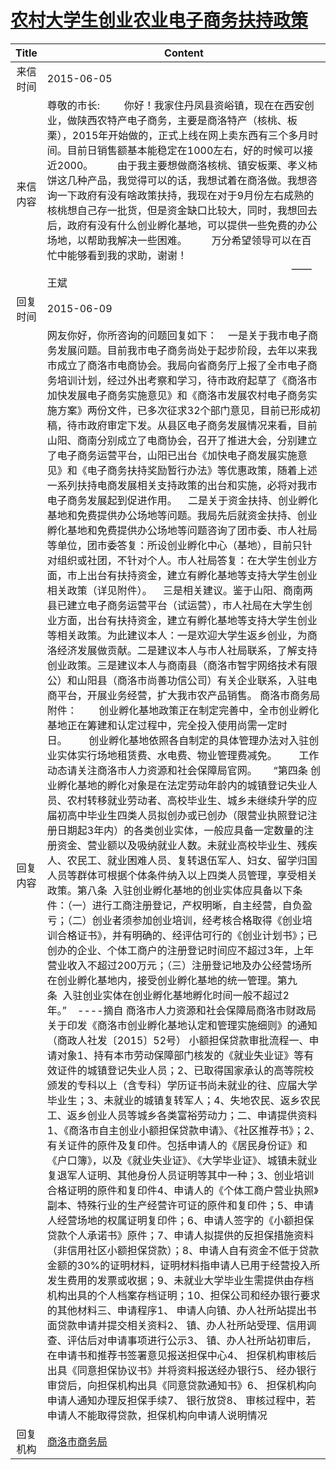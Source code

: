 # [农村大学生创业农业电子商务扶持政策](http://www.shangluo.gov.cn/zmhd/ldxxxx.jsp?urltype=leadermail.LeaderMailContentUrl&wbtreeid=1112&leadermailid=3164)

| Title |                                                                                                                                                                                                                                                                                                                                                                                                                                                                                                                                                                                                                                                                                                                                                                                                                                                                                                                                                                                                                                                Content                                                                                                                                                                                                                                                                                                                                                                                                                                                                                                                                                                                                                                                                                                                                                                                                                                                                                                                                                                                                                                                 |
|:-----:|--------------------------------------------------------------------------------------------------------------------------------------------------------------------------------------------------------------------------------------------------------------------------------------------------------------------------------------------------------------------------------------------------------------------------------------------------------------------------------------------------------------------------------------------------------------------------------------------------------------------------------------------------------------------------------------------------------------------------------------------------------------------------------------------------------------------------------------------------------------------------------------------------------------------------------------------------------------------------------------------------------------------------------------------------------------------------------------------------------------------------------------------------------------------------------------------------------------------------------------------------------------------------------------------------------------------------------------------------------------------------------------------------------------------------------------------------------------------------------------------------------------------------------------------------------------------------------------------------------------------------------------------------------------------------------------------------------------------------------------------------------------------------------------------------------------------------------------------------------------------------------------------------------------------------------------------------------------------------------------------------------------------------------------------------------------------------------------------------------|
| 来信时间  | 2015-06-05                                                                                                                                                                                                                                                                                                                                                                                                                                                                                                                                                                                                                                                                                                                                                                                                                                                                                                                                                                                                                                                                                                                                                                                                                                                                                                                                                                                                                                                                                                                                                                                                                                                                                                                                                                                                                                                                                                                                                                                                                                                                                             |
| 来信内容  | 尊敬的市长:         你好！我家住丹凤县资峪镇，现在在西安创业，做陕西农特产电子商务，主要是商洛特产（核桃、板栗），2015年开始做的，正式上线在网上卖东西有三个多月时间。目前日销售额基本能稳定在1000左右，好的时候可以接近2000。         由于我主要想做商洛核桃、镇安板栗、孝义柿饼这几种产品，我觉得可以的话，我想试着在商洛做。我想咨询一下政府有没有啥政策扶持，我现在对于9月份左右成熟的核桃想自己存一批货，但是资金缺口比较大，同时，我想回去后，政府有没有什么创业孵化基地，可以提供一些免费的办公场地，以帮助我解决一些困难。         万分希望领导可以在百忙中能够看到我的求助，谢谢！                                                                                            ——王斌                                                                                                                                                                                                                                                                                                                                                                                                                                                                                                                                                                                                                                                                                                                                                                                                                                                                                                                                                                                                                                                                                                                                                                                                                                                                                                                                                                                                                                                                                                                                                                                                                                                                                     |
| 回复时间  | 2015-06-09                                                                                                                                                                                                                                                                                                                                                                                                                                                                                                                                                                                                                                                                                                                                                                                                                                                                                                                                                                                                                                                                                                                                                                                                                                                                                                                                                                                                                                                                                                                                                                                                                                                                                                                                                                                                                                                                                                                                                                                                                                                                                             |
| 回复内容  | 网友你好，你所咨询的问题回复如下：    一是关于我市电子商务发展问题。目前我市电子商务尚处于起步阶段，去年以来我市成立了商洛市电商协会。我局向省商务厅上报了全市电子商务培训计划，经过外出考察和学习，待市政府起草了《商洛市加快发展电子商务实施意见》和《商洛市发展农村电子商务实施方案》两份文件，已多次征求32个部门意见，目前已形成初稿，待市政府审定下发。从县区电子商务发展情况来看，目前山阳、商南分别成立了电商协会，召开了推进大会，分别建立了电子商务运营平台，山阳已出台《加快电子商发展实施意见》和《电子商务扶持奖励暂行办法》等优惠政策，随着上述一系列扶持电商发展相关支持政策的出台和实施，必将对我市电子商务发展起到促进作用。    二是关于资金扶持、创业孵化基地和免费提供办公场地等问题。我局先后就资金扶持、创业孵化基地和免费提供办公场地等问题咨询了团市委、市人社局等单位，团市委答复：所设创业孵化中心（基地），目前只针对组织或社团，不针对个人。市人社局答复：在大学生创业方面，市上出台有扶持资金，建立有孵化基地等支持大学生创业相关政策（详见附件）。    三是相关建议。鉴于山阳、商南两县已建立电子商务运营平台（试运营），市人社局在大学生创业方面，出台有扶持资金，建立有孵化基地等支持大学生创业等相关政策。为此建议本人：一是欢迎大学生返乡创业，为商洛经济发展做贡献。二是建议本人与市人社局联系，了解支持创业政策。三是建议本人与商南县（商洛市智宇网络技术有限公）和山阳县（商洛市尚善功信公司）有关企业联系，入驻电商平台，开展业务经营，扩大我市农产品销售。 商洛市商务局附件：        创业孵化基地政策正在制定完善中，全市创业孵化基地正在筹建和认定过程中，完全投入使用尚需一定时日。        创业孵化基地依照各自制定的具体管理办法对入驻创业实体实行场地租赁费、水电费、物业管理费减免。        工作动态请关注商洛市人力资源和社会保障局官网。      “第四条 创业孵化基地的孵化对象是在法定劳动年龄内的城镇登记失业人员、农村转移就业劳动者、高校毕业生、城乡未继续升学的应届初高中毕业生四类人员拟创办或已创办（限营业执照登记注册日期起3年内）的各类创业实体，一般应具备一定数量的注册资金、营业额以及吸纳就业人数。未就业高校毕业生、残疾人、农民工、就业困难人员、复转退伍军人、妇女、留学归国人员等群体可根据个体条件纳入以上四类人员管理，享受相关政策。第八条  入驻创业孵化基地的创业实体应具备以下条件：（一）进行工商注册登记，产权明晰，自主经营，自负盈亏；（二）创业者须参加创业培训，经考核合格取得《创业培训合格证书》，并有明确的、经评估可行的《创业计划书》；已创办的企业、个体工商户的注册登记时间应不超过3年，上年营业收入不超过200万元；（三）注册登记地及办公经营场所在创业孵化基地内，接受创业孵化基地的统一管理。第九条  入驻创业实体在创业孵化基地孵化时间一般不超过2年。”    ----摘自 商洛市人力资源和社会保障局商洛市财政局关于印发《商洛市创业孵化基地认定和管理实施细则》的通知（商政人社发〔2015〕52号） 小额担保贷款审批流程一、申请对象1、持有本市劳动保障部门核发的《就业失业证》等有效证件的城镇登记失业人员；2、已取得国家承认的高等院校颁发的专科以上（含专科）学历证书尚未就业的往、应届大学毕业生；3、未就业的城镇复转军人；4、失地农民、返乡农民工、返乡创业人员等城乡各类富裕劳动力；二、申请提供资料1、《商洛市自主创业小额担保贷款申请》、《社区推荐书》；2、有关证件的原件及复印件。包括申请人的《居民身份证》和《户口簿》，以及《就业失业证》、《大学毕业证》、城镇未就业复退军人证明、其他身份人员证明等其中一种；3、创业培训合格证明的原件和复印件4、申请人的《个体工商户营业执照》副本、特殊行业的生产经营许可证的原件和复印件；5、申请人经营场地的权属证明复印件；6、申请人签字的《小额担保贷款个人承诺书》原件；7、申请人拟提供的反担保措施资料（非信用社区小额担保贷款）；8、申请人自有资金不低于贷款金额的30%的证明材料，证明材料指申请人已用于经营投入所发生费用的发票或收据；9、未就业大学毕业生需提供由存档机构出具的个人档案存档证明；10、担保公司和经办银行要求的其他材料三、申请程序1、 申请人向镇、办人社所站提出书面贷款申请并提交相关资料2、 镇、办人社所站受理、信用调查、评估后对申请事项进行公示3、 镇、办人社所站初审后，在申请书和推荐书签署意见报送担保中心4、 担保机构审核后出具《同意担保协议书》并将资料报送经办银行5、 经办银行审贷后，向担保机构出具《同意贷款通知书》6、 担保机构向申请人通知办理反担保手续7、 银行放贷8、 审核过程中，若申请人不能取得贷款，担保机构向申请人说明情况 |
| 回复机构  | [商洛市商务局](../../category/agencies/商洛市商务局.md)                                                                                                                                                                                                                                                                                                                                                                                                                                                                                                                                                                                                                                                                                                                                                                                                                                                                                                                                                                                                                                                                                                                                                                                                                                                                                                                                                                                                                                                                                                                                                                                                                                                                                                                                                                                                                                                                                                                                                                                                                                                            |